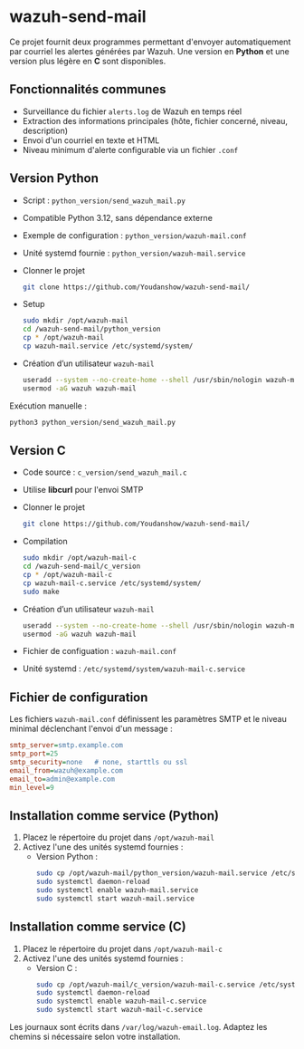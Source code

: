 # wazuh-send-mail

Ce projet fournit deux programmes permettant d'envoyer automatiquement par courriel les alertes générées par Wazuh. Une version en **Python** et une version plus légère en **C** sont disponibles.

## Fonctionnalités communes
- Surveillance du fichier `alerts.log` de Wazuh en temps réel
- Extraction des informations principales (hôte, fichier concerné, niveau, description)
- Envoi d'un courriel en texte et HTML
- Niveau minimum d'alerte configurable via un fichier `.conf`

## Version Python
- Script : `python_version/send_wazuh_mail.py`
- Compatible Python 3.12, sans dépendance externe
- Exemple de configuration : `python_version/wazuh-mail.conf`
- Unité systemd fournie : `python_version/wazuh-mail.service`

- Clonner le projet
   ```bash
   git clone https://github.com/Youdanshow/wazuh-send-mail/
   ```
- Setup
   ```bash
   sudo mkdir /opt/wazuh-mail
   cd /wazuh-send-mail/python_version
   cp * /opt/wazuh-mail
   cp wazuh-mail.service /etc/systemd/system/
   ```
   
- Création d’un utilisateur `wazuh-mail`
   ```bash
   useradd --system --no-create-home --shell /usr/sbin/nologin wazuh-mail
   usermod -aG wazuh wazuh-mail
   ```

Exécution manuelle :
```bash
python3 python_version/send_wazuh_mail.py
```

## Version C
- Code source : `c_version/send_wazuh_mail.c`
- Utilise **libcurl** pour l'envoi SMTP
- Clonner le projet
   ```bash
   git clone https://github.com/Youdanshow/wazuh-send-mail/
   ```
- Compilation
   ```bash
   sudo mkdir /opt/wazuh-mail-c
   cd /wazuh-send-mail/c_version
   cp * /opt/wazuh-mail-c
   cp wazuh-mail-c.service /etc/systemd/system/
   sudo make
   ```
- Création d’un utilisateur `wazuh-mail`
   ```bash
   useradd --system --no-create-home --shell /usr/sbin/nologin wazuh-mail
   usermod -aG wazuh wazuh-mail
   ```

- Fichier de configuation : `wazuh-mail.conf`
- Unité systemd : `/etc/systemd/system/wazuh-mail-c.service`

## Fichier de configuration
Les fichiers `wazuh-mail.conf` définissent les paramètres SMTP et le niveau minimal déclenchant l'envoi d'un message :
```ini
smtp_server=smtp.example.com
smtp_port=25
smtp_security=none   # none, starttls ou ssl
email_from=wazuh@example.com
email_to=admin@example.com
min_level=9
```

## Installation comme service (Python)
1. Placez le répertoire du projet dans `/opt/wazuh-mail`
2. Activez l'une des unités systemd fournies :
   - Version Python :
     ```bash
     sudo cp /opt/wazuh-mail/python_version/wazuh-mail.service /etc/systemd/system/wazuh-mail.service
     sudo systemctl daemon-reload
     sudo systemctl enable wazuh-mail.service
     sudo systemctl start wazuh-mail.service
     ```
## Installation comme service (C)
1. Placez le répertoire du projet dans `/opt/wazuh-mail-c`
2. Activez l'une des unités systemd fournies :
   - Version C :
     ```bash
     sudo cp /opt/wazuh-mail/c_version/wazuh-mail-c.service /etc/systemd/system/wazuh-mail-c.service
     sudo systemctl daemon-reload
     sudo systemctl enable wazuh-mail-c.service
     sudo systemctl start wazuh-mail-c.service
     ```

Les journaux sont écrits dans `/var/log/wazuh-email.log`. Adaptez les chemins si nécessaire selon votre installation.
